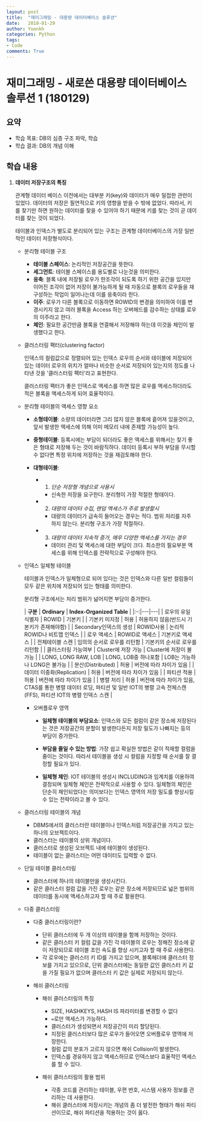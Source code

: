 ```yaml
---
layout: post
title:  "재미그래밍 - 대용량 데이터베이스 솔루션"
date:   2018-01-29
author: Yoonkh
categories: Python
tags: 
- Code
comments: True
---
```


# 재미그래밍 - 새로쓴 대용량 데이터베이스 솔루션 1 (180129)

## 요약

- 학습 목표: DB의 심층 구조 파악, 학습
- 학습 결과: DB의 개념 이해

## 학습 내용 

1. **데이터 저장구조의 특징**

	관계형 데이터 베이스 이전에서는 대부분 키(key)와 데이터가 매우 밀접한 관련이 있었다. 데이터의 저장은 필연적으로 키의 영향을 받을 수 밖에 없었다. 따라서, 키를 찾기만 하면 원하는 데이터를 찾을 수 있어야 하기 때문에 키를 찾는 것이 곧 데이터를 찾는 것이 되었다. 
	
	테이블과 인덱스가 별도로 분리되어 있는 구조는 관계형 데이터베이스의 가장 일반적인 데이터 저장형식이다.
		
	- 분리형 테이블 구조

		- **테이블 스페이스**: 논리적인 저장공간을 뜻한다. 
		- **세그먼트**: 테이블 스페이스를 용도별로 나눈것을 의미한다.
		- **응축**: 블록 내에 저장될 로우가 한조각이 되도록 하기 위한 공간을 있지만 이어진 조각이 없어 저장이 불가능하게 될 때 자동으로 블록의 로우들을 재구성하는 작업이 일어나는데 이를 응축이라 한다. 		
		- **이주**: 로우가 다른 블록으로 이동하면 ROWID의 변경을 의미하여 이를 변경시키지 않고 여러 블록을 Access 하는 오버헤드를 감수하는 상태를 로우의 이주라고 한다.
		- **체인**: 필요한 공간만큼 블록을 연결해서 저장해야 하는데 이것을 체인이 발생했다고 한다. 
		
	- 클러스터링 팩터(clustering factor)

		인덱스의 컬럼값으로 정렬되어 있는 인덱스 로우의 순서와 테이블에 저장되어 있는 데이터 로우의 위치가 얼마나 비슷한 순서로 저장되어 있는지의 정도를 나타낸 것을 '클러스터링 팩터'라고 표현한다.
	
		클러스터링 팩터가 좋은 인덱스로 액세스를 하면 많은 로우를 액세스하더라도 적은 블록을 액세스하게 되어 효율적이다.
		
	- 분리형 테이블의 액세스 영향 요소

		- **소형테이블**: 소량의 데이터라면 그리 많지 않은 블록에 흩어져 있을것이고, 앞서 발생한 액세스에 의해 이미 메모리 내에 존재할 가능성이 높다.
		- **중형테이블**: 등록시에는 부담이 되더라도 좋은 액세스를 위해서는 찾기 좋은 형태로 저장해 두는 것이 바람직하다. 데이터 등록시 부하 부담을 무시할 수 없다면 특정 위치에 저장하는 것을 재검토해야 한다. 
		- **대형테이블**: 
		
			- 1. *단순 저장형 개념으로 사용시* 
				- 신속한 저장을 요구한다. 분리형이 가장 적절한 형태이다. 
			- 2. *대량의 데이터 수집, 랜덤 액세스가 주로 발생할시* 
				- 대량의 데이터가 급속히 들어오는 경우는 적다. 범위 처리를 자주 하지 않는다. 분리형 구조가 가장 적절하다. 
			- 3. *대량의 데이터 지속적 증가, 매우 다양한 액세스를 가지는 경우* 
				- 데이터 관리 및 액세스에 대한 부담이 크다. 최소한의 필요부분 액세스를 위해 인덱스를 전략적으로 구성해야 한다. 


	- 인덱스 일체형 테이블 

		테이블과 인덱스가 일체형으로 되어 있다는 것은 인덱스와 다른 일반 컬럼들이 모두 같은 위치에 저장되어 있는 형태를 의미한다. 
		
		분리형 구조에서는 처리 범위가 넒어지면 부담이 증가한다. 
		
		| **구분**  | **Ordinary**  | **Index-Organized Table**  |
|:-:|---|---|
| 로우의 유일 식별자  | ROWID  | 기본키  |
| 기본키 미지정  | 허용  | 허용하지 않음(반드시 기본키가 존재해야함)  |
| Secondary인덱스의 생성  | ROWID사용   | 논리적 ROWID나 비트맵 인덱스  |
| 로우 액세스  | ROWID로 액세스  | 기본키로 액세스  |
| 전체테이블 스캔  | 임의의 순서로 로우를 리턴함  | 기본키의 순서로 로우를 리턴함  |
| 클러스터링 가능여부  | Cluster에 저장 가능  | Cluster에 저장이 불가능  |
| LONG, LONG RAW, LOB  | LONG, LOB중 하나포함  | LOB는 가능하나 LONG은 불가능  |
| 분산(Distributed)  | 허용  | 버전에 따라 차이가 있음  |
| 데이터 이중화(Replication)  | 허용  | 버전에 따라 차이가 있음  |
| 파티션 적용  | 허용  | 버전에 따라 차이가 있음  |
| 병렬 처리  | 허용  | 버전에 따라 차이가 있음, CTAS를 통한 병렬 데이터 로딩, 파티션 및 일반 IOT의 병렬 고속 전체스캔(FFS), 파티션 IOT의 병렬 인덱스 스캔  |

		- 오버플로우 영역 

			- **일체형 테이블의 부담요소**: 인덱스와 모든 컬럼이 같은 장소에 저장된다는 것은 저장공간의 분할이 발생한다든지 저장 밀도가 나빠지는 등의 부담이 증가한다. 

			- **부담을 줄일 수 있는 방법**: 가장 쉽고 확실한 방법은 같이 적재할 컬럼을 줄이는 것이다. 따라서 테이블을 생성 시 컬럼을 지정할 때 순서를 잘 결정할 필요가 있다. 

			- **일체형 체인**: IOT 테이블의 생성시 INCLUDING과 임계치를 이용하여 결정되며 일체형 체인은 전략적으로 사용할 수 있다. 일체형의 체인은 단순히 체인되었다는 의미보다는 인덱스 영역의 저장 밀도를 향상시킬 수 있는 전략이라고 볼 수 있다. 
		
	- 클러스터링 테이블의 개념 

		- DBMS에서의 클러스터란 테이블이나 인덱스처럼 저장공간을 가지고 있는 하나의 오브젝트이다. 
		- 클러스터는 테이블의 상위 개념이다. 
		- 클러스터로 생성된 오브젝트 내에 테이블이 생성된다. 
		- 테이블이 없는 클러스터는 어떤 데이터도 입력할 수 없다.
		
	- 단일 테이블 클러스터링 

		- 클러스터에 하나의 테이블만을 생성시킨다. 
		- 같은 클러스터 컬럼 값을 가진 로우는 같은 장소에 저장되므로 넓은 범위의 데이터를 동시에 액세스하고자 할 때 주로 활용한다. 
	- 다중 클러스터링 

		- 다중 클러스터링이란?
		
			- 단위 클러스터에 두 개 이상의 테이블을 함께 저장하는 것이다. 
			- 같은 클러스터 키 컬럼 값을 가진 각 테이블의 로우는 정해진 장소에 같이 저장되므로 테이블 조인 속도를 향상 시키고자 할 때 주로 사용한다. 
			- 각 로우에는 클러스터 키 ID를 가지고 있으며, 블록헤더에 클러스터 정보를 가지고 있으므로, 단위 클러스터에는 동일한 값인 클러스터 키 값을 가질 필요가 없으며 클러스터 키 값은 실제로 저장되지 않는다. 

		- 해쉬 클러스터링 

			- 해쉬 클러스터링의 특징 
			
				- SIZE, HASHKEYS, HASH IS 파라미터를 변경할 수 없다
				- ```=```로만 액세스가 가능하다. 
				- 클러스터가 생성되면서 저장공간이 미리 할당된다. 
				- 지정된 클러스터보다 많은 로우가 들어오면 오버플로우 영역에 저장한다. 
				- 컬럼 값의 분포가 고르지 않으면 해쉬 Collsion이 발생한다. 
				- 인덱스를 경유하지 않고 액세스하므로 인덱스보다 효율적인 액세스를 할 수 있다. 

			- 해쉬 클러스터링의 활용 범위 

				- 각종 코드를 관리하는 테이블, 우편 번호, 시스템 사용자 정보를 관리하는 데 사용한다. 
				- 해쉬 클러스터에 저장시키는 개념의 좀 더 발전한 형태가 해쉬 파티션이므로, 해쉬 파티션을 적용하는 것이 옳다. 
































